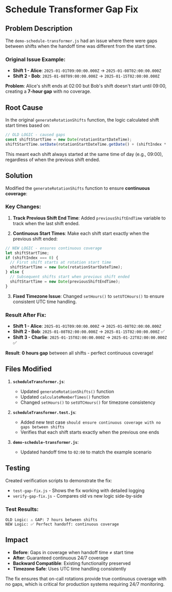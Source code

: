 # Schedule Transformer Gap Fix

## Problem Description

The `demo-schedule-transformer.js` had an issue where there were gaps between shifts when the handoff time was different from the start time. 

### Original Issue Example:
- **Shift 1 - Alice**: `2025-01-01T09:00:00.000Z` → `2025-01-08T02:00:00.000Z`
- **Shift 2 - Bob**: `2025-01-08T09:00:00.000Z` → `2025-01-15T02:00:00.000Z`

**Problem**: Alice's shift ends at 02:00 but Bob's shift doesn't start until 09:00, creating a **7-hour gap** with no coverage.

## Root Cause

In the original `generateRotationShifts` function, the logic calculated shift start times based on:
```javascript
// OLD LOGIC - caused gaps
const shiftStartTime = new Date(rotationStartDateTime);
shiftStartTime.setDate(rotationStartDateTime.getDate() + (shiftIndex * shiftDurationDays));
```

This meant each shift always started at the same time of day (e.g., 09:00), regardless of when the previous shift ended.

## Solution

Modified the `generateRotationShifts` function to ensure **continuous coverage**:

### Key Changes:

1. **Track Previous Shift End Time**: Added `previousShiftEndTime` variable to track when the last shift ended.

2. **Continuous Start Times**: Make each shift start exactly when the previous shift ended:
```javascript
// NEW LOGIC - ensures continuous coverage
let shiftStartTime;
if (shiftIndex === 0) {
  // First shift starts at rotation start time
  shiftStartTime = new Date(rotationStartDateTime);
} else {
  // Subsequent shifts start when previous shift ended
  shiftStartTime = new Date(previousShiftEndTime);
}
```

3. **Fixed Timezone Issue**: Changed `setHours()` to `setUTCHours()` to ensure consistent UTC time handling.

### Result After Fix:
- **Shift 1 - Alice**: `2025-01-01T09:00:00.000Z` → `2025-01-08T02:00:00.000Z`
- **Shift 2 - Bob**: `2025-01-08T02:00:00.000Z` → `2025-01-15T02:00:00.000Z` ✅
- **Shift 3 - Charlie**: `2025-01-15T02:00:00.000Z` → `2025-01-22T02:00:00.000Z` ✅

**Result**: **0 hours gap** between all shifts - perfect continuous coverage!

## Files Modified

1. **`scheduleTransformer.js`**:
   - Updated `generateRotationShifts()` function
   - Updated `calculateMemberTimes()` function
   - Changed `setHours()` to `setUTCHours()` for timezone consistency

2. **`scheduleTransformer.test.js`**:
   - Added new test case `should ensure continuous coverage with no gaps between shifts`
   - Verifies that each shift starts exactly when the previous one ends

3. **`demo-schedule-transformer.js`**:
   - Updated handoff time to `02:00` to match the example scenario

## Testing

Created verification scripts to demonstrate the fix:
- `test-gap-fix.js` - Shows the fix working with detailed logging
- `verify-gap-fix.js` - Compares old vs new logic side-by-side

### Test Results:
```
OLD Logic: ⚠️ GAP: 7 hours between shifts
NEW Logic: ✅ Perfect handoff: continuous coverage
```

## Impact

- **Before**: Gaps in coverage when handoff time ≠ start time
- **After**: Guaranteed continuous 24/7 coverage
- **Backward Compatible**: Existing functionality preserved
- **Timezone Safe**: Uses UTC time handling consistently

The fix ensures that on-call rotations provide true continuous coverage with no gaps, which is critical for production systems requiring 24/7 monitoring.
